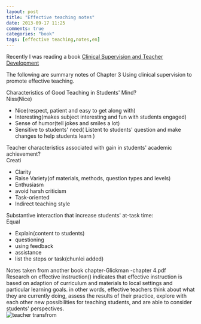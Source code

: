 ```yaml
---
layout: post
title: "Effective teaching notes"
date: 2013-09-17 11:25
comments: true
categories: "book"
tags: [effective teaching,notes,en]
---
```

Recently I was reading a book [Clinical Supervision and Teacher Development](http://books.google.com/books/about/Clinical_Supervision_and_Teacher_Develop.html?id=O3ycAAAAMAAJ)  

The following are summary notes of Chapter 3 Using clinical supervision to promote effective teaching.  

Characteristics of Good Teaching in Students' Mind?  
Niss(Nice)  
 *   Nice(respect, patient and easy to get along with)  
 *   Interesting(makes subject interesting and fun with students engaged)  
 *   Sense of humor(tell jokes and smiles a lot)  
 *   Sensitive to students' need( Listent to students' question and make changes to help students learn )  

Teacher characteristics associated with gain in students' academic achievement?  
Creati  
 +   Clarity  
 +   Raise Variety(of materials, methods, question types and levels)  
 +   Enthusiasm  
 +   avoid harsh criticism  
 +   Task-oriented  
 +   Indirect teaching style  

Substantive interaction that increase students' at-task time:  
Equal  
  -   Explain(content to students)  
  -   questioning  
  -   using feedback  
  -   assistance  
  -   list the steps or task(chunlei added)  

Notes taken from another book chapter-Glickman -chapter 4.pdf  
Research on effective instruction() indicates that effective instruction is based on adaption of curriculum and materials to local settings and particular learning goals. in other words, effective teachers think about what they are currently doing, assess the results of their practice, explore with each other new possibilities  for teaching students, and are able to consider students' perspectives.  
![teacher transfrom](https://raw.github.com/lukezhg/Freyja/master/teacher-transform.png)  